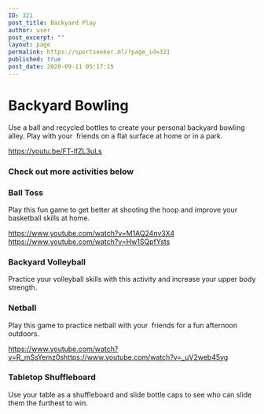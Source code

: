 ```yaml
---
ID: 321
post_title: Backyard Play
author: user
post_excerpt: ""
layout: page
permalink: https://sportseeker.ml/?page_id=321
published: true
post_date: 2020-09-11 05:17:15
---
```

<h1>Backyard Bowling</h1>
Use a ball and recycled bottles to create your personal backyard bowling alley. Play with your&nbsp; friends on a flat surface at home or in a park.

https://youtu.be/FT-lfZL3uLs
<h3>Check out more activities below</h3>
<h3>Ball Toss</h3>
Play this fun game to get better at shooting the hoop and improve your basketball skills at home.

https://www.youtube.com/watch?v=M1AQ24nv3X4
https://www.youtube.com/watch?v=Hw1SQpfYsts
<h3>Backyard Volleyball</h3>
Practice your volleyball skills with this activity and increase your upper body strength.
<h3>Netball</h3>
Play this game to practice netball with your&nbsp; friends for a fun afternoon outdoors.

https://www.youtube.com/watch?v=R_mSsYemz0shttps://www.youtube.com/watch?v=_uV2web45yg
<h3>Tabletop Shuffleboard</h3>
Use your table as a shuffleboard and slide bottle caps to see who can slide them the furthest to win.